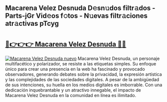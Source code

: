 ## Macarena Velez Desnuda D𝚎sn𝚞dos filtr𝚊dos - Parts-jGr Vid𝚎os f𝚘tos - N𝚞evas filtr𝚊ciones atr𝚊ctivas pTcyg

# <h2><a href="http://mb68clv.tromn.icu/?c=Macarena+Velez+Desnuda">🔗👉👉👉 Macarena Velez Desnuda 🔗🔗</a></h2>

[![Macarena Velez Desnuda nuevo](https://i.imgur.com/pEAQMta.gif)](http://mb68clv.tromn.icu/?c=Macarena+Velez+Desnuda)
Macarena Velez Desnuda, un personaje multifacético y polarizador, se resiste a las etiquetas simples. Su enfoque único para crear una presencia en la web ha fascinado y provocado observadores, generando debates sobre la privacidad, la expresión artística y las complejidades de las sociedades digitales. A pesar de la ambigüedad de sus intenciones, su huella en los medios digitales es imborrable. Con una dedicación inquebrantable y un atractivo innegable, el impacto de Macarena Velez Desnuda en la comunidad en línea es ilimitado.
